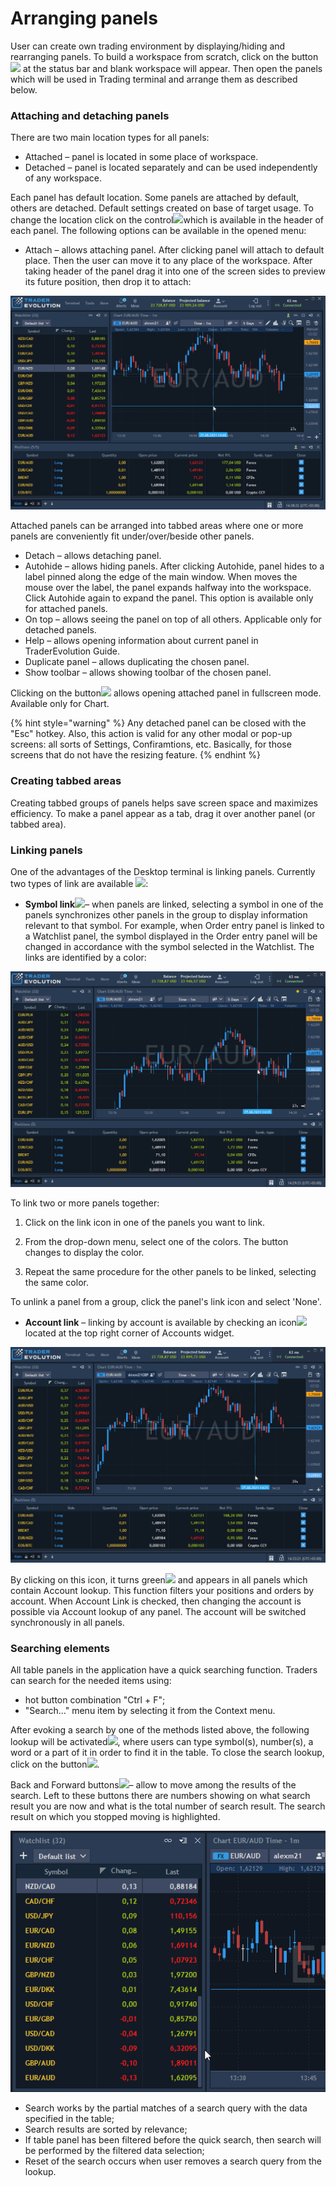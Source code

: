 # Arranging panels


User can create own trading environment by displaying/hiding and rearranging panels. To build a workspace from scratch, click on the button![](../../../.gitbook/assets/1%20%2834%29.png)
at the status bar and blank workspace will appear. Then open the panels which will be used in Trading terminal and arrange them as described below.

### Attaching and detaching panels

There are two main location types for all panels:

* Attached – panel is located in some place of workspace.
* Detached – panel is located separately and can be used independently of any workspace.

Each panel has default location. Some panels are attached by default, others are detached. Default settings created on base of target usage. To change the location click on the control![](../../../.gitbook/assets/2%20%2824%29.png)which is available in the header of each panel. The following options can be available in the opened menu:

* Attach – allows attaching panel. After clicking panel will attach to default place. Then the user can move it to any place of the workspace. After taking header of the panel drag it into one of the screen sides to preview its future position, then drop it to attach:

![](../../../.gitbook/assets/attach.gif)


Attached panels can be arranged into tabbed areas where one or more panels are conveniently fit under/over/beside other panels.

* Detach – allows detaching panel.
* Autohide – allows hiding panels. After clicking Autohide, panel hides to a label pinned along the edge of the main window. When moves the mouse over the label, the panel expands halfway into the workspace. Click Autohide again to expand the panel. This option is available only for attached panels.
* On top – allows seeing the panel on top of all others. Applicable only for detached panels.
* Help – allows opening information about current panel in TraderEvolution Guide.
* Duplicate panel – allows duplicating the chosen panel.
* Show toolbar – allows showing toolbar of the chosen panel.

 Clicking on the button![](../../../.gitbook/assets/5%20%282%29.png)
allows opening attached panel in fullscreen mode. Available only for Chart.

{% hint style="warning" %}
Any detached panel can be closed with the "Esc" hotkey. Also, this action is valid for any other modal or pop-up screens: all sorts of Settings, Confiramtions, etc. Basically, for those screens that do not have the resizing feature.
{% endhint %}

### Creating tabbed areas

Creating tabbed groups of panels helps save screen space and maximizes efficiency. To make a panel appear as a tab, drag it over another panel \(or tabbed area\).

### Linking panels


One of the advantages of the Desktop terminal is linking panels. Currently two types of link are available ![](../../../.gitbook/assets/screenshot_71.png):

* **Symbol link**![](../../../.gitbook/assets/7%20%2814%29.png)– 
  when panels are linked, selecting a symbol in one of the panels synchronizes other panels in the group to display information relevant to that symbol. For example, when Order entry panel is linked to a Watchlist panel, the symbol displayed in the Order entry panel will be changed in accordance with the symbol selected in the Watchlist. The links are identified by a color:

![](../../../.gitbook/assets/linking.gif)

To link two or more panels together:

1. Click on the link icon in one of the panels you want to link.

2. From the drop-down menu, select one of the colors. The button changes to display the color.

3. Repeat the same procedure for the other panels to be linked, selecting the same color.

To unlink a panel from a group, click the panel's link icon and select 'None'.

* **Account link** – 
  linking by account is available by checking an icon![](../../../.gitbook/assets/screenshot_8%20%281%29.png)located at the top right corner of Accounts widget. 

![](../../../.gitbook/assets/linking2.gif)

By clicking on this icon, it turns green![](../../../.gitbook/assets/screenshot_8%20%282%29.png)
and appears in all panels which contain Account lookup. This function filters your positions and orders by account. When Account Link is checked, then changing the account is possible via Account lookup of any panel. The account will be switched synchronously in all panels.

### Searching elements

All table panels in the application have a quick searching function. Traders can search for the needed items using:

* hot button combination "Ctrl + F";
* "Search…" menu item by selecting it from the Context menu.

 After evoking a search by one of the methods listed above, the following lookup will be activated![](../../../.gitbook/assets/11.jpg), 
where users can type symbol\(s\), number\(s\), a word or a part of it in order to find it in the table. To close the search lookup, click on the button![](../../../.gitbook/assets/12.jpg).


Back and Forward buttons![](../../../.gitbook/assets/13%20%281%29.jpg)– 
allow to move among the results of the search. Left to these buttons there are numbers showing on what search result you are now and what is the total number of search result. The search result on which you stopped moving is highlighted.

![](../../../.gitbook/assets/search.gif)

* Search works by the partial matches of a search query with the data specified in the table;
* Search results are sorted by relevance;
* If table panel has been filtered before the quick search, then search will be performed by the filtered data selection;
* Reset of the search occurs when user removes a search query from the lookup.

